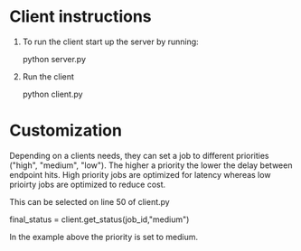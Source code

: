 # Client instructions

1. To run the client start up the server by running:
   
   python server.py 

2. Run the client

   python client.py


# Customization

Depending on a clients needs, they can set a job to different priorities ("high", "medium", "low"). 
The higher a priority the lower the delay between endpoint hits. 
High priority jobs are optimized for latency whereas low prioirty jobs are optimized to reduce cost.

This can be selected on line 50 of client.py

final_status = client.get_status(job_id,"medium")

In the example above the priority is set to medium. 
